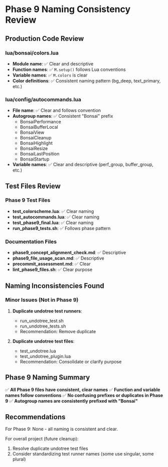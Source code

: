 # Phase 9 Naming Consistency Review

## Production Code Review

### lua/bonsai/colors.lua
- **Module name**: ✅ Clear and descriptive
- **Function names**: ✅ `M.setup()` follows Lua conventions
- **Variable names**: ✅ `M.colors` is clear
- **Color definitions**: ✅ Consistent naming pattern (bg_deep, text_primary, etc.)

### lua/config/autocommands.lua
- **File name**: ✅ Clear and follows convention
- **Autogroup names**: ✅ Consistent "Bonsai" prefix
  - BonsaiPerformance
  - BonsaiBufferLocal
  - BonsaiView
  - BonsaiCleanup
  - BonsaiHighlight
  - BonsaiResize
  - BonsaiLastPosition
  - BonsaiStartup
- **Variable names**: ✅ Clear and descriptive (perf_group, buffer_group, etc.)

## Test Files Review

### Phase 9 Test Files
- **test_colorscheme.lua**: ✅ Clear naming
- **test_autocommands.lua**: ✅ Clear naming
- **test_phase9_final.lua**: ✅ Clear naming
- **run_phase9_tests.sh**: ✅ Follows phase pattern

### Documentation Files
- **phase9_concept_alignment_check.md**: ✅ Descriptive
- **phase9_file_usage_scan.md**: ✅ Descriptive
- **precommit_assessment.md**: ✅ Clear
- **lint_phase9_files.sh**: ✅ Clear purpose

## Naming Inconsistencies Found

### Minor Issues (Not in Phase 9)
1. **Duplicate undotree test runners**:
   - run_undotree_test.sh
   - run_undotree_tests.sh
   - Recommendation: Remove duplicate

2. **Duplicate undotree test files**:
   - test_undotree.lua
   - test_undotree_plugin.lua
   - Recommendation: Consolidate or clarify purpose

## Phase 9 Naming Summary

✅ **All Phase 9 files have consistent, clear names**
✅ **Function and variable names follow conventions**
✅ **No confusing prefixes or duplicates in Phase 9**
✅ **Autogroup names are consistently prefixed with "Bonsai"**

## Recommendations

For Phase 9: None - all naming is consistent and clear.

For overall project (future cleanup):
1. Resolve duplicate undotree test files
2. Consider standardizing test runner names (some use singular, some plural)